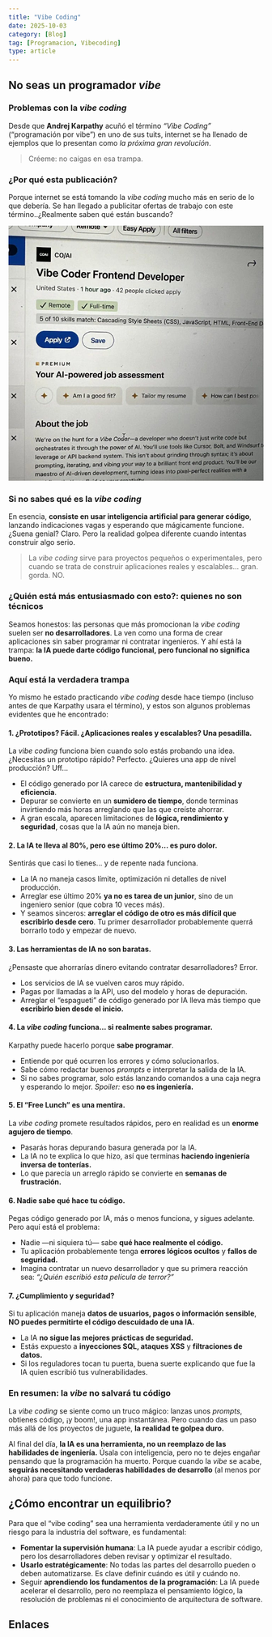 ```yaml
---
title: "Vibe Coding"
date: 2025-10-03
category: [Blog]
tag: [Programacion, Vibecoding]
type: article
---
```


## No seas un programador *vibe*

### Problemas con la *vibe coding*

Desde que **Andrej Karpathy** acuñó el término *“Vibe Coding”* (“programación por vibe”) en uno de sus tuits, internet se ha llenado de ejemplos que lo presentan como *la próxima gran revolución*.

> Créeme: no caigas en esa trampa.

### ¿Por qué esta publicación?

Porque internet se está tomando la *vibe coding* mucho más en serio de lo que debería. Se han llegado a publicitar ofertas de trabajo con este término..¿Realmente saben qué están buscando?

![oferta trabajo](/images/blog/vibecoding.jpg)

### Si no sabes qué es la *vibe coding*

En esencia, **consiste en usar inteligencia artificial para generar código**, lanzando indicaciones vagas y esperando que mágicamente funcione.
¿Suena genial? Claro.
Pero la realidad golpea diferente cuando intentas construir algo serio.

> La *vibe coding* sirve para proyectos pequeños o experimentales, pero cuando se trata de construir aplicaciones reales y escalables... gran. gorda. NO.

### ¿Quién está más entusiasmado con esto?: quienes no son técnicos

Seamos honestos: las personas que más promocionan la *vibe coding* suelen ser **no desarrolladores**.
La ven como una forma de crear aplicaciones sin saber programar ni contratar ingenieros.
Y ahí está la trampa: **la IA puede darte código funcional, pero funcional no significa bueno.**


### Aquí está la verdadera trampa

Yo mismo he estado practicando *vibe coding* desde hace tiempo (incluso antes de que Karpathy usara el término), y estos son algunos problemas evidentes que he encontrado:

#### 1. ¿Prototipos? Fácil. ¿Aplicaciones reales y escalables? Una pesadilla.

La *vibe coding* funciona bien cuando solo estás probando una idea.
¿Necesitas un prototipo rápido? Perfecto.
¿Quieres una app de nivel producción? Uff…

* El código generado por IA carece de **estructura, mantenibilidad y eficiencia**.
* Depurar se convierte en un **sumidero de tiempo**, donde terminas invirtiendo más horas arreglando que las que creíste ahorrar.
* A gran escala, aparecen limitaciones de **lógica, rendimiento y seguridad**, cosas que la IA aún no maneja bien.

#### 2. La IA te lleva al 80%, pero ese último 20%… es puro dolor.

Sentirás que casi lo tienes… y de repente nada funciona.

* La IA no maneja casos límite, optimización ni detalles de nivel producción.
* Arreglar ese último 20% **ya no es tarea de un junior**, sino de un ingeniero senior (que cobra 10 veces más).
* Y seamos sinceros: **arreglar el código de otro es más difícil que escribirlo desde cero**.
  Tu primer desarrollador probablemente querrá borrarlo todo y empezar de nuevo.

#### 3. Las herramientas de IA no son baratas.

¿Pensaste que ahorrarías dinero evitando contratar desarrolladores?
Error.

* Los servicios de IA se vuelven caros muy rápido.
* Pagas por llamadas a la API, uso del modelo y horas de depuración.
* Arreglar el “espagueti” de código generado por IA lleva más tiempo que **escribirlo bien desde el inicio.**

#### 4. La *vibe coding* funciona… si realmente sabes programar.

Karpathy puede hacerlo porque **sabe programar**.

* Entiende por qué ocurren los errores y cómo solucionarlos.
* Sabe cómo redactar buenos *prompts* e interpretar la salida de la IA.
* Si no sabes programar, solo estás lanzando comandos a una caja negra y esperando lo mejor.
  *Spoiler:* eso **no es ingeniería.**

#### 5. El “Free Lunch” es una mentira.

La *vibe coding* promete resultados rápidos, pero en realidad es un **enorme agujero de tiempo**.

* Pasarás horas depurando basura generada por la IA.
* La IA no te explica lo que hizo, así que terminas **haciendo ingeniería inversa de tonterías.**
* Lo que parecía un arreglo rápido se convierte en **semanas de frustración.**

#### 6. Nadie sabe qué hace tu código.

Pegas código generado por IA, más o menos funciona, y sigues adelante.
Pero aquí está el problema:

* Nadie —ni siquiera tú— sabe **qué hace realmente el código.**
* Tu aplicación probablemente tenga **errores lógicos ocultos** y **fallos de seguridad.**
* Imagina contratar un nuevo desarrollador y que su primera reacción sea:
  *“¿Quién escribió esta película de terror?”*

#### 7. ¿Cumplimiento y seguridad?

Si tu aplicación maneja **datos de usuarios, pagos o información sensible**, **NO puedes permitirte el código descuidado de una IA.**

* La IA **no sigue las mejores prácticas de seguridad.**
* Estás expuesto a **inyecciones SQL, ataques XSS** y **filtraciones de datos.**
* Si los reguladores tocan tu puerta, buena suerte explicando que fue la IA quien escribió tus vulnerabilidades.

### En resumen: la *vibe* no salvará tu código

La *vibe coding* se siente como un truco mágico: lanzas unos *prompts*, obtienes código, ¡y boom!, una app instantánea.
Pero cuando das un paso más allá de los proyectos de juguete, **la realidad te golpea duro.**

Al final del día, **la IA es una herramienta, no un reemplazo de las habilidades de ingeniería.**
Úsala con inteligencia, pero no te dejes engañar pensando que la programación ha muerto.
Porque cuando la *vibe* se acabe, **seguirás necesitando verdaderas habilidades de desarrollo** (al menos por ahora) para que todo funcione.

## ¿Cómo encontrar un equilibrio?
Para que el “vibe coding” sea una herramienta verdaderamente útil y no un riesgo para la industria del software, es fundamental:

* **Fomentar la supervisión humana**: La IA puede ayudar a escribir código, pero los desarrolladores deben revisar y optimizar el resultado.
* **Usarlo estratégicamente**: No todas las partes del desarrollo pueden o deben automatizarse. Es clave definir cuándo es útil y cuándo no.
* Seguir **aprendiendo los fundamentos de la programación**: La IA puede acelerar el desarrollo, pero no reemplaza el pensamiento lógico, la resolución de problemas ni el conocimiento de arquitectura de software.

## Enlaces
